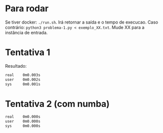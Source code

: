 # Para rodar

Se tiver docker: `./run.sh`. Irá retornar a saída e o tempo de execucao. Caso contrário: `python3 problema-1.py < exemplo_XX.txt`. Mude XX para a instância de entrada.

# Tentativa 1

Resultado:

```bash
real    0m0.003s
user    0m0.002s
sys     0m0.001s
```

# Tentativa 2 (com numba)

```bash
real    0m0.000s
user    0m0.000s
sys     0m0.000s
```

